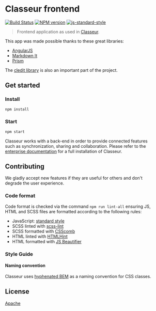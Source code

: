 # Classeur frontend

[![Build Status](https://img.shields.io/travis/classeur/classeur.svg?style=flat)](https://travis-ci.org/classeur/classeur) [![NPM version](https://img.shields.io/npm/v/classeur.svg?style=flat)](https://www.npmjs.org/package/classeur)
[![js-standard-style](https://img.shields.io/badge/code%20style-standard-brightgreen.svg)](http://standardjs.com/)

> Frontend application as used in [Classeur](https://app.classeur.io).

This app was made possible thanks to these great libraries:

- [AngularJS](https://github.com/angular/angular.js)
- [Markdown It](https://github.com/markdown-it/markdown-it)
- [Prism](https://github.com/PrismJS/prism)

The [cledit library](https://github.com/classeur/cledit) is also an important part of the project.


## Get started

### Install

```sh
npm install
```

### Start

```sh
npm start
```

Classeur works with a back-end in order to provide connected features such as synchronization, sharing and collaboration. Please refer to the [enterprise documentation](http://classeur.io/help/enterprise/) for a full installation of Classeur.


## Contributing

We gladly accept new features if they are useful for others and don't degrade the user experience.


### Code format

Code format is checked via the command `npm run lint-all` ensuring JS, HTML and SCSS files are formatted according to the following rules:

- JavaScript: [standard style](http://standardjs.com/)
- SCSS linted with [scss-lint](https://github.com/brigade/scss-lint)
- SCSS formatted with [CSScomb](http://csscomb.com/)
- HTML linted with [HTMLHint](http://htmlhint.com/)
- HTML formatted with [JS Beautifier](http://jsbeautifier.org/)


### Style Guide

#### Naming convention

Classeur uses [hyphenated BEM](http://csswizardry.com/2013/01/mindbemding-getting-your-head-round-bem-syntax/) as a naming convention for CSS classes.

## License

[Apache](https://github.com/classeur/classeur/blob/master/LICENSE)
